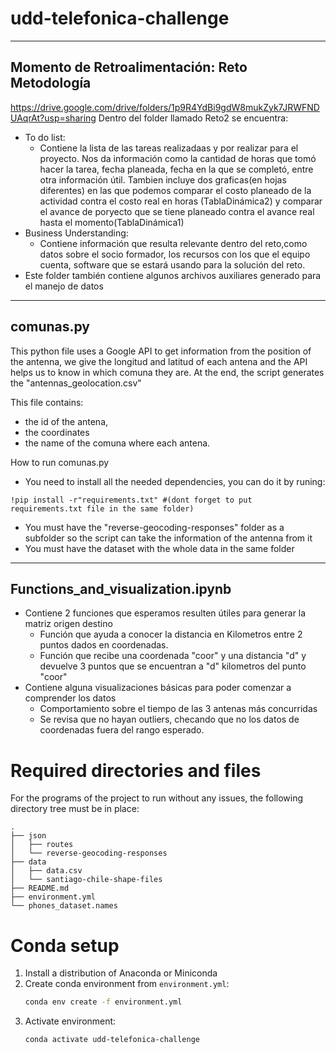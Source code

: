 # udd-telefonica-challenge
-----------------------------------------------------------------------------------------------------------------------------------------------
## Momento de Retroalimentación: Reto Metodología 
https://drive.google.com/drive/folders/1p9R4YdBi9gdW8mukZyk7JRWFNDUAqrAt?usp=sharing
Dentro del folder llamado Reto2 se encuentra:
- To do list:
	- Contiene la lista de las tareas realizadaas y por realizar para el proyecto. Nos da información como la cantidad de horas que tomó hacer la tarea,
		fecha planeada, fecha en la que se completó, entre otra información útil. Tambien incluye dos graficas(en hojas diferentes) en las que podemos
		comparar el costo planeado de la actividad contra el costo real en horas (TablaDinámica2) y comparar el avance de poryecto que se tiene planeado
		contra el avance real hasta el momento(TablaDinámica1)
- Business Understanding:
	- Contiene información que resulta relevante dentro del reto,como datos sobre el socio formador, los recursos con los que el equipo cuenta, 
		software que se estará usando para la solución del reto. 
- Este folder también contiene algunos archivos auxiliares generado para el manejo de datos
	
-----------------------------------------------------------------------------------------------------------------------------------------------------

## comunas.py

This python file uses a Google API to get information from the position of the antenna,
we give the longitud and latitud of each antena and the API helps us to know in which 
comuna they are. At the end, the script generates the "antennas_geolocation.csv"

This file contains:
- the id of the antena,
- the coordinates
- the name of the comuna where each antena. 

How to run comunas.py

- You need to install all the needed dependencies, you can do it by runing:
```
!pip install -r"requirements.txt" #(dont forget to put requirements.txt file in the same folder)
```
- You must have the "reverse-geocoding-responses" folder as a subfolder so the script can take the information
	of the antenna from it
- You must have the dataset with the whole data in the same folder

-------------------------------------------------------------------------------------------------------------------------------------------------------
## Functions_and_visualization.ipynb

- Contiene 2 funciones que esperamos resulten útiles para generar la matriz origen destino
	- Función que ayuda a conocer la distancia en Kilometros entre 2 puntos dados en coordenadas. 
	- Función que recibe una coordenada "coor" y una distancia "d" y devuelve 3 puntos que se encuentran a "d" kilometros del punto "coor"
- Contiene alguna visualizaciones básicas para poder comenzar a comprender los datos
	- Comportamiento sobre el tiempo de las 3 antenas más concurridas
	- Se revisa que no hayan outliers, checando que no los datos de coordenadas fuera del rango esperado.

# Required directories and files
For the programs of the project to run without any issues, the 
following directory tree must be in place:
```
.
├── json
│   ├── routes
│   └── reverse-geocoding-responses
├── data
│   ├── data.csv
│   └── santiago-chile-shape-files
├── README.md
├── environment.yml
└── phones_dataset.names
```

# Conda setup
1. Install a distribution of Anaconda or Miniconda
2. Create conda environment from `environment.yml`:
	```sh
	conda env create -f environment.yml
	```
3. Activate environment:
	```sh
	conda activate udd-telefonica-challenge
	```